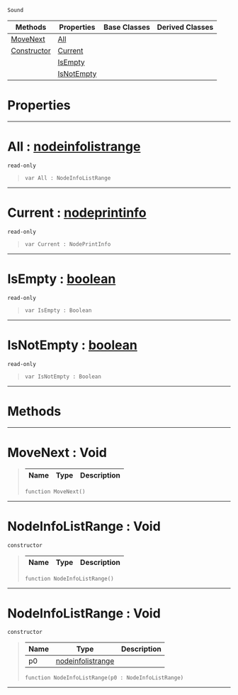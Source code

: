  `Sound`

|Methods|Properties|Base Classes|Derived Classes|
|---|---|---|---|
|[MoveNext](nodeinfolistrange.md#movenext-void)|[All](nodeinfolistrange.md#all-zilch-engine-document)| | |
|[Constructor](nodeinfolistrange.md#nodeinfolistrange-void)|[Current](nodeinfolistrange.md#current-zilch-engine-docu)| | |
| |[IsEmpty](nodeinfolistrange.md#isempty-zilch-engine-docu)| | |
| |[IsNotEmpty](nodeinfolistrange.md#isnotempty-zilch-engine-d)| | |


 #  Properties


---  
 #  All : [nodeinfolistrange](nodeinfolistrange.md)

 `read-only`

> 
> ```TS:Nada
> var All : NodeInfoListRange


---  
 #  Current : [nodeprintinfo](nodeprintinfo.md)

 `read-only`

> 
> ```TS:Nada
> var Current : NodePrintInfo


---  
 #  IsEmpty : [boolean](../nada_base_types/boolean.md)

 `read-only`

> 
> ```TS:Nada
> var IsEmpty : Boolean


---  
 #  IsNotEmpty : [boolean](../nada_base_types/boolean.md)

 `read-only`

> 
> ```TS:Nada
> var IsNotEmpty : Boolean


---  
 #  Methods


---  
 #  MoveNext : Void

> 
> |Name|Type|Description|
> |---|---|---|
> ```TS:Nada
> function MoveNext()
> ``` 


---  
 #  NodeInfoListRange : Void

 `constructor`

> 
> |Name|Type|Description|
> |---|---|---|
> ```TS:Nada
> function NodeInfoListRange()
> ``` 


---  
 #  NodeInfoListRange : Void

 `constructor`

> 
> |Name|Type|Description|
> |---|---|---|
> |p0|[nodeinfolistrange](nodeinfolistrange.md)| |
> ```TS:Nada
> function NodeInfoListRange(p0 : NodeInfoListRange)
> ``` 


---  
 

 